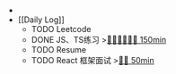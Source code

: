 -
- [[Daily Log]]
	- TODO Leetcode
	- DONE JS、TS练习 >[🍅🍅🍅🍅🍅🍅 150min](#agenda-pomo://?t=f-1692002539281-1500%2Cf-1692008190423-1500%2Cf-1692010521491-1500%2Cf-1692023580346-1500%2Cf-1692067109422-1500%2Cf-1692083239315-1500)
	- TODO Resume
	- TODO React 框架面试 >[🍅🍅 50min](#agenda-pomo://?t=f-1692089315593-1500%2Cf-1692090821500-1500)